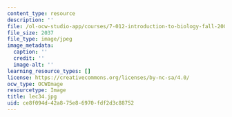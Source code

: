 ```yaml
---
content_type: resource
description: ''
file: /ol-ocw-studio-app/courses/7-012-introduction-to-biology-fall-2004/ce8f094d42a875e86970fdf2d3c88752_lec34.jpg
file_size: 2037
file_type: image/jpeg
image_metadata:
  caption: ''
  credit: ''
  image-alt: ''
learning_resource_types: []
license: https://creativecommons.org/licenses/by-nc-sa/4.0/
ocw_type: OCWImage
resourcetype: Image
title: lec34.jpg
uid: ce8f094d-42a8-75e8-6970-fdf2d3c88752
---
```

